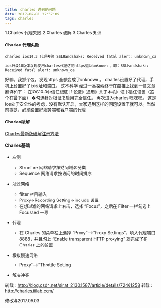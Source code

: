 ```yaml
---
title: charles 遇到的问题
date: 2017-06-01 22:37:09
tags: charles
---
```


1.Charles 代理失败
2.Charles 破解
3.Charles 知识

<!-- more -->

#### Charles 代理失败

`charles ios10.3 代理失败 SSLHandshake: Received fatal alert: unknown_ca`

`ios升级10版本发现使用charles代理访问https返回unknown ，即：SSLHandshake: Received fatal alert: unknown_ca`

好嘛，我抓个包，发现https 全部变成了unknown 。
charles设置好了代理，手机上设置好了ip地址和端口。
这不科学
经过一番探索终于在酷推上找到一篇文章
翻译如下：
在IOS10.3中信任根证书
设置》通用》关于本机》证书信任设置（这个在最下面） �勾选针对根证书启用完全信任。
再次进入charles 嘿嘿嘿。
这是ios处于安全性的考虑，没有默认开启，大家遇到这样的问题设置下就可以。当然前提是，必须设置好服务端和客户端的代理

#### Charles破解

[Charles最新版破解注册方法](http://charles.iiilab.com/)

#### Charles基础

* 左侧
	* Structure 网络请求按访问域名分类
	* Sequence 网络请求按访问的时间排序
    
* 过滤网络
	* filter 栏目输入
	* Proxy->Recording Setting->include 设置
	* 在想过滤的网络请求上右击，选择 “Focus”，之后在 Filter 一栏勾选上 Focussed 一项
    
* 代理
	* 在 Charles 的菜单栏上选择 “Proxy”–>“Proxy Settings”，填入代理端口 8888，并且勾上 “Enable transparent HTTP proxying” 就完成了在 Charles 上的设置
    
* 模拟慢速网络
	* Proxy”–>“Throttle Setting

* 解决冲突
	
	
	
	
	
转载：http://blog.csdn.net/sinat_21302587/article/details/72461258
转载：http://charles.iiilab.com/


修改与2017.09.03

 


